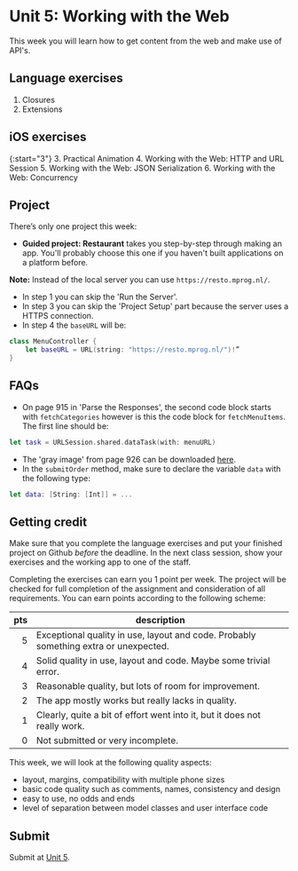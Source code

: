 # Unit 5: Working with the Web

This week you will learn how to get content from the web and make use of API's.

## Language exercises

1. Closures
2. Extensions


## iOS exercises

{:start="3"}
3. Practical Animation
4. Working with the Web: HTTP and URL Session
5. Working with the Web: JSON Serialization
6. Working with the Web: Concurrency


## Project

There’s only one project this week:

- **Guided project: Restaurant** takes you step-by-step through making an app. You'll probably choose this one if you haven't built applications on a platform before.

**Note:** Instead of the local server you can use `https://resto.mprog.nl/`.

- In step 1 you can skip the 'Run the Server'.
- In step 3 you can skip the 'Project Setup' part because the server uses a HTTPS connection.
- In step 4 the `baseURL` will be:

~~~swift
class MenuController {
    let baseURL = URL(string: "https://resto.mprog.nl/")!”
}
~~~

## FAQs

- On page 915 in 'Parse the Responses', the second code block starts with `fetchCategories` however is this the code block for `fetchMenuItems`. The first line should be:

~~~swift
let task = URLSession.shared.dataTask(with: menuURL)
~~~

- The 'gray image' from page 926 can be downloaded [here](Solid_gray.png).
- In the `submitOrder` method, make sure to declare the variable `data` with the following type:

~~~swift
let data: [String: [Int]] = ...
~~~

## Getting credit

Make sure that you complete the language exercises and put your finished project on Github *before* the deadline. In the next class session, show your exercises and the working app to one of the staff.

Completing the exercises can earn you 1 point per week. The project will be checked for full completion of the assignment and consideration of all requirements. You can earn points according to the following scheme:

| pts | description                                                                          |  
| --: | ------------------------------------------------------------------------------------ |  
|   5 | Exceptional quality in use, layout and code. Probably something extra or unexpected. |  
|   4 | Solid quality in use, layout and code. Maybe some trivial error.                     |  
|   3 | Reasonable quality, but lots of room for improvement.                                |  
|   2 | The app mostly works but really lacks in quality.                                    |  
|   1 | Clearly, quite a bit of effort went into it, but it does not really work.            |  
|   0 | Not submitted or very incomplete.                                                    |  

This week, we will look at the following quality aspects:

- layout, margins, compatibility with multiple phone sizes
- basic code quality such as comments, names, consistency and design
- easy to use, no odds and ends
- level of separation between model classes and user interface code


## Submit

Submit at [Unit 5](/submit/unit-5).
